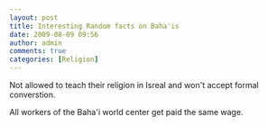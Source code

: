 ```yaml
---
layout: post
title: Interesting Random facts on Baha'is
date: 2009-08-09 09:56
author: admin
comments: true
categories: [Religion]
---
```

<p>Not allowed to teach their religion in Isreal and won't accept formal converstion.</p>
<p>All workers of the Baha'i world center get paid the same wage.</p>

